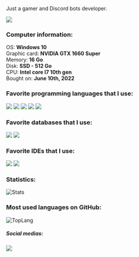Just a gamer and Discord bots developer.

<img src="https://discord.c99.nl/widget/theme-2/849413565487382578.png">

### Computer information:<br>
OS: **Windows 10**<br>
Graphic card: **NVIDIA GTX 1660 Super**<br>
Memory: **16 Go**<br>
Disk: **SSD - 512 Go**<br>
CPU: **Intel core I7 10th gen**<br>
Bought on: **June 10th, 2022**<br>

### Favorite programming languages that I use:<br>
<img src="https://img.shields.io/badge/JavaScript-100000?logo=javascript&style=flat"> <img src="https://img.shields.io/badge/TypeScript-100000?logo=typescript&style=flat"> <img src="https://img.shields.io/badge/Python-100000?logo=python&style=flat&logoColor=white"> <img src="https://img.shields.io/badge/HTML%205-100000?logo=html5&style=flat"> <img src="https://img.shields.io/badge/CSS%203-100000?logo=css3&style=flat&logoColor=blue">

### Favorite databases that I use:<br>
<img src="https://img.shields.io/badge/MongoDB-100000?logo=mongodb&style=flat"> <img src="https://img.shields.io/badge/Quick.DB-100000?logo=sqlite&style=flat&logoColor=blue">

### Favorite IDEs that I use:<br>
<img src="https://img.shields.io/badge/VSCode-100000?logo=visual%20studio%20code&style=flat&logoColor=blue"> <img src="https://img.shields.io/badge/Repl.it-100000?logo=replit&style=flat">

### Statistics:<br>
![Stats](https://github-readme-stats.vercel.app/api?username=TFAGaming&theme=blue-green)<br>

### Most used languages on GitHub:<br>
![TopLang](	https://github-readme-stats.vercel.app/api/top-langs/?username=TFAGaming&theme=blue-green)<br>

##### Social medias:<br>
<a href="https://www.youtube.com/c/TFA7524">
  <img src="https://img.shields.io/badge/YouTube-100000?logo=youtube&style=social">
</a>
